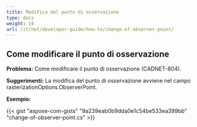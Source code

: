 ```yaml
---
title: Modifica del punto di osservazione
type: docs
weight: 19
url: /it/net/developer-guide/how-to/change-of-observer-point/
---
```


## **Come modificare il punto di osservazione**

**Problema:** Come modificare il punto di osservazione (CADNET-804).

**Suggerimenti:** La modifica del punto di osservazione avviene nel campo rasterizationOptions.ObserverPoint.

**Esempio:**

{{< gist "aspose-com-gists" "9a239eab0b9dda0e1c54be533ea399bb" "change-of-observer-point.cs" >}}
